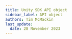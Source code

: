 ```yaml
---
title: Unity SDK API object
sidebar_label: API object
authors: Tim McMackin
last_update:
  date: 28 November 2023
---
```

